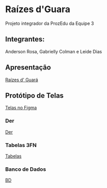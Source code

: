 # Raízes d'Guara

Projeto integrador da ProzEdu da Equipe 3

## Integrantes:

Anderson Rosa,
Gabrielly Colman e
Leide Dias

## Apresentação

[Raízes d&#39; Guará](https://docs.google.com/presentation/d/1bqFE9UTjguwtpjMEDPGXUrAo2WouNxMH/edit#slide=id.p1)

## Protótipo de Telas

[Telas no Figma](https://www.figma.com/proto/NP9ixNEGr75sn42NmFswAZ/Projeto-Guara?node-id=21-1325&node-type=canvas&t=KXVnoxIR29VmsxS3-0&scaling=scale-down&content-scaling=fixed&page-id=0%3A1)


### Der
[Der](https://app.brmodeloweb.com/#!/publicview/6747aca94a977fcccf61b1c9)

### Tabelas 3FN
[Tabelas](https://drive.google.com/file/d/1HK64TlIEMxHzqg1HEd60AappFaggXdnZ/view?usp=sharing)

### Banco de Dados
[BD](https://drive.google.com/file/d/1smiMmiJcLsNY4ZOXJYIJtKGusuoNT-iZ/view?usp=sharing)
